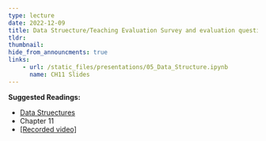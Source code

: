 ```yaml
---
type: lecture
date: 2022-12-09
title: Data Struecture/Teaching Evaluation Survey and evaluation questionnaire for learning outcomes
tldr: 
thumbnail: 
hide_from_announcments: true
links: 
    - url: /static_files/presentations/05_Data_Structure.ipynb
      name: CH11 Slides 
---
```

**Suggested Readings:**
- [Data Struectures](https://github.com/phonchi/nsysu-math105A/blob/master/static_files/presentations/05_Data_Structure.ipynb)
- Chapter 11
- [[Recorded video]](https://youtube.com/playlist?list=PLHNZtBNWQ-84kP1Xcvs-NPuZ9eBu5cuxe)

